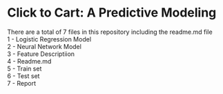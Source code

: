 # Click to Cart: A Predictive Modeling
There are a total of 7 files in this repository including the readme.md file <br>
1 - Logistic Regression Model <br>
2 - Neural Network Model <br>
3 - Feature Descriptiion <br>
4 - Readme.md <br>
5 - Train set <br>
6 - Test set <br>
7 - Report <br>
